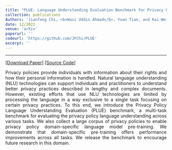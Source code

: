 ```yaml
---
title: "PLUE: Language Understanding Evaluation Benchmark for Privacy Policies in English"
collection: publications
Authors: 'Jianfeng Chi, <b>Wasi Uddin Ahmad</b>, Yuan Tian, and Kai-Wei Chang.'
date: 12/2022
venue: 'arXiv'
paperurl: ''
codeurl: 'https://github.com/JFChi/PLUE'
excerpt: ''
---
```

---
<a href='' target="_blank">[Download Paper]</a>
<a href='https://github.com/JFChi/PLUE' target="_blank">[Source Code]</a>

<p align="justify">
Privacy policies provide individuals with information about their rights and how their personal information is handled. Natural language understanding 
  (NLU) technologies can support individuals and practitioners to understand better privacy practices described in lengthy and complex documents. However, 
  existing efforts that use NLU technologies are limited by processing the language in a way exclusive to a single task focusing on certain privacy 
  practices. To this end, we introduce the Privacy Policy Language Understanding Evaluation (PLUE) benchmark, a multi-task benchmark for evaluating the 
  privacy policy language understanding across various tasks. We also collect a large corpus of privacy policies to enable privacy policy domain-specific 
  language model pre-training. We demonstrate that domain-specific pre-training offers performance improvements across all tasks. We release the benchmark 
  to encourage future research in this domain.
</p>

